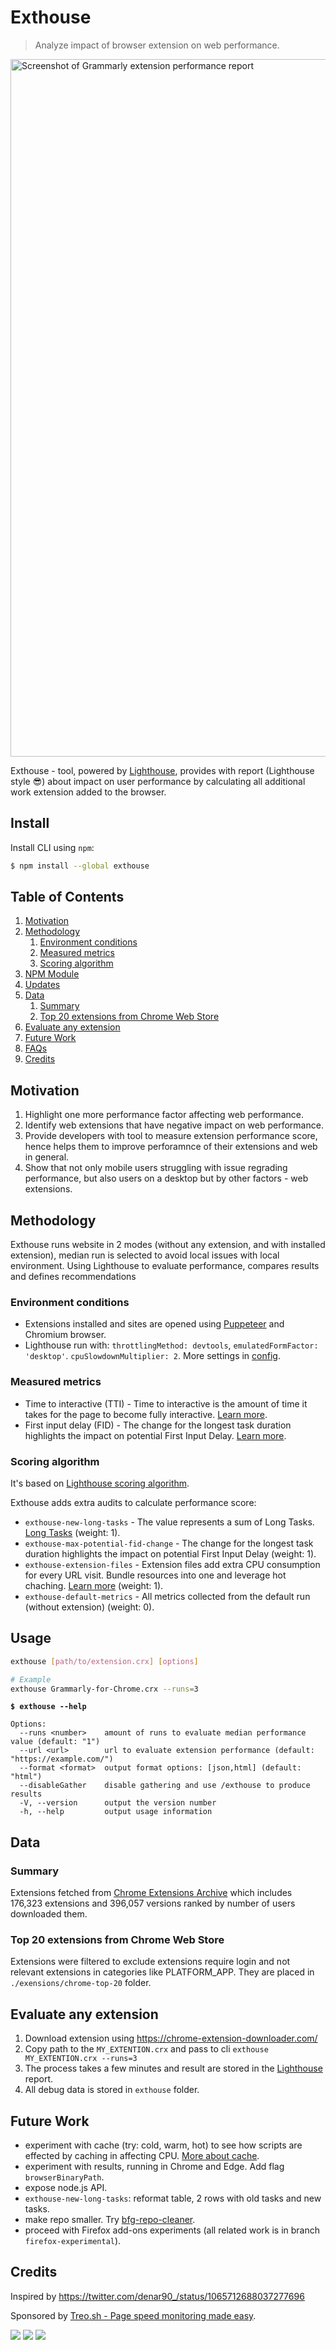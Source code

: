 # Exthouse

> Analyze impact of browser extension on web performance.

<img width="1116" alt="Screenshot of Grammarly extension performance report" src="https://user-images.githubusercontent.com/158189/59514028-5904e680-8ebc-11e9-9e3f-bb6c9f8b464e.png">

Exthouse - tool, powered by [Lighthouse](https://github.com/GoogleChrome/lighthouse), provides with report (Lighthouse style 😎) about impact on user performance by calculating all additional work extension added to the browser.

## Install

Install CLI using `npm`:

```bash
$ npm install --global exthouse
```

## Table of Contents

1.  [Motivation](#motivation)
1.  [Methodology](#methodology)
    1.  [Environment conditions](#environment-conditions)
    1.  [Measured metrics](#measured-metrics)
    1.  [Scoring algorithm](#scoring-algorithm)
1.  [NPM Module](#npm-module)
1.  [Updates](#updates)
1.  [Data](#data)
    1.  [Summary](#summary)
    1.  [Top 20 extensions from Chrome Web Store](#top-20-extensions-from-chrome-web-store)
1.  [Evaluate any extension](#evaluate-any-extension)
1.  [Future Work](#future-work)
1.  [FAQs](#faqs)
1.  [Credits](#credits)

## Motivation

1. Highlight one more performance factor affecting web performance.
2. Identify web extensions that have negative impact on web performance.
3. Provide developers with tool to measure extension performance score, hence helps them to improve perforamnce of their extensions and web in general.
4. Show that not only mobile users struggling with issue regrading performance, but also users on a desktop but by other factors - web extensions.

## Methodology

Exthouse runs website in 2 modes (without any extension, and with installed extension), median run is selected to avoid local issues with local environment.
Using Lighthouse to evaluate performance, compares results and defines recommendations

### Environment conditions

- Extensions installed and sites are opened using [Puppeteer](https://github.com/GoogleChrome/puppeteer) and Chromium browser.
- Lighthouse run with: `throttlingMethod: devtools`, `emulatedFormFactor: 'desktop'`. `cpuSlowdownMultiplier: 2`. More settings in [config](/src/utils/measure-chromium.js#L7).

### Measured metrics

- Time to interactive (TTI) - Time to interactive is the amount of time it takes for the page to become fully interactive. [Learn more](https://developers.google.com/web/tools/lighthouse/audits/time-to-interactive).
- First input delay (FID) - The change for the longest task duration highlights the impact on potential First Input Delay. [Learn more](https://developers.google.com/web/updates/2018/05/first-input-delay).

### Scoring algorithm

It's based on [Lighthouse scoring algorithm](https://github.com/GoogleChrome/lighthouse/blob/master/docs/scoring.md#how-are-the-scores-weighted).

Exthouse adds extra audits to calculate performance score:

- `exthouse-new-long-tasks` - The value represents a sum of Long Tasks. [Long Tasks](https://developer.mozilla.org/en-US/docs/Web/API/Long_Tasks_API) (weight: 1).
- `exthouse-max-potential-fid-change` - The change for the longest task duration highlights the impact on potential First Input Delay (weight: 1).
- `exthouse-extension-files` - Extension files add extra CPU consumption for every URL visit. Bundle resources into one and leverage hot chaching. [Learn more](https://v8.dev/blog/code-caching-for-devs) (weight: 1).
- `exthouse-default-metrics` - All metrics collected from the default run (without extension) (weight: 0).

## Usage

```bash
exthouse [path/to/extension.crx] [options]

# Example
exthouse Grammarly-for-Chrome.crx --runs=3
```

**`$ exthouse --help`**

```
Options:
  --runs <number>    amount of runs to evaluate median performance value (default: "1")
  --url <url>        url to evaluate extension performance (default: "https://example.com/")
  --format <format>  output format options: [json,html] (default: "html")
  --disableGather    disable gathering and use /exthouse to produce results
  -V, --version      output the version number
  -h, --help         output usage information
```

## Data

### Summary

Extensions fetched from [Chrome Extensions Archive](https://crx.dam.io/) which includes 176,323 extensions and 396,057 versions ranked by number of users downloaded them.

### Top 20 extensions from Chrome Web Store

Extensions were filtered to exclude extensions require login and not relevant extensions in categories like PLATFORM_APP.
They are placed in `./exensions/chrome-top-20` folder.

## Evaluate any extension

1. Download extension using https://chrome-extension-downloader.com/
2. Copy path to the `MY_EXTENTION.crx` and pass to cli `exthouse MY_EXTENTION.crx --runs=3`
3. The process takes a few minutes and result are stored in the [Lighthouse](https://github.com/GoogleChrome/lighthouse) report.
4. All debug data is stored in `exthouse` folder.

## Future Work

- experiment with cache (try: cold, warm, hot) to see how scripts are effected by caching in affecting CPU. [More about cache](https://v8.dev/blog/code-caching-for-devs).
- experiment with results, running in Chrome and Edge. Add flag `browserBinaryPath`.
- expose node.js API.
- `exthouse-new-long-tasks`: reformat table, 2 rows with old tasks and new tasks.
- make repo smaller. Try [bfg-repo-cleaner](https://github.com/rtyley/bfg-repo-cleaner).
- proceed with Firefox add-ons experiments (all related work is in branch `firefox-experimental`).

## Credits

Inspired by https://twitter.com/denar90_/status/1065712688037277696

Sponsored by [Treo.sh - Page speed monitoring made easy](https://treo.sh).

[![](https://travis-ci.org/treosh/exthouse.png)](https://travis-ci.org/treosh/exthouse)
[![](https://img.shields.io/npm/v/exthouse.svg)](https://npmjs.org/package/exthouse)
[![](https://img.shields.io/badge/license-MIT-blue.svg)](./LICENSE)

